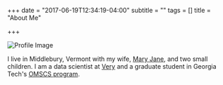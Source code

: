 +++
date = "2017-06-19T12:34:19-04:00"
subtitle = ""
tags = []
title = "About Me"

+++

![Profile Image](/images/profile.png)


I live in Middlebury, Vermont with my wife, [Mary Jane](http://www.middlebury.edu/academics/chem/faculty/node/539926), and two small children.
I am a data scientist at [Very](https://verypossible.com/) and a graduate student in Georgia Tech's [OMSCS program](http://www.omscs.gatech.edu/).

